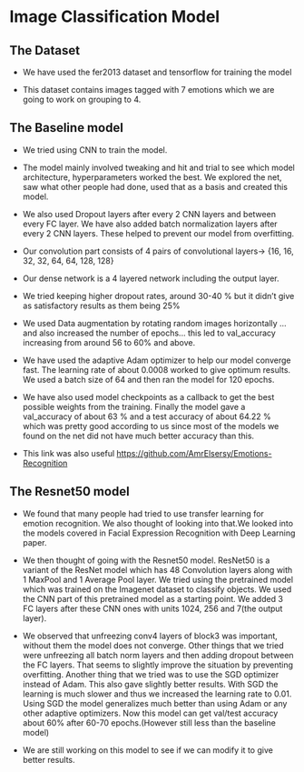 # Image Classification Model
## The Dataset
- We have used the fer2013 dataset and tensorflow for training the model

- This dataset contains images tagged with 7 emotions which we are going to work on grouping to 4. 

## The Baseline model 
- We tried using CNN to train the model.

- The model mainly involved tweaking and hit and trial to see which model architecture, hyperparameters worked the best. We explored the net, saw what other people had done, used that as a basis and created this model.

- We also used Dropout layers after every 2  CNN layers and between every FC layer. We have also added batch normalization layers after every 2 CNN layers. These helped to prevent our model from overfitting.

- Our convolution part consists of 4 pairs of convolutional layers→ {16, 16, 32, 32, 64, 64, 128, 128}

- Our dense network is a 4 layered network including the output layer.

- We tried keeping higher dropout rates, around 30-40 % but it didn’t give as satisfactory results as them being 25%

- We used Data augmentation by rotating random images horizontally … and also increased the number of epochs... this led to val_accuracy increasing from around 56 to 60% and above.
- We have used the adaptive Adam optimizer to help our model converge fast. The learning rate of about 0.0008 worked to give optimum results. We used a batch size of 64 and then ran the model for 120 epochs. 
- We have also used model checkpoints as a callback to get the best possible weights from the training.
Finally the model gave a val_accuracy of about 63 % and a test accuracy of about 64.22 % which was pretty good according to us since most of the models we found on the net did not have much better accuracy than this.  
                                                               
- This link was also useful https://github.com/AmrElsersy/Emotions-Recognition

## The Resnet50 model
- We found that many people had tried to use transfer learning for emotion recognition. We also thought of looking into that.We looked into the models covered in Facial Expression Recognition with Deep Learning paper.
 
- We then thought of going with the Resnet50 model. ResNet50 is a variant of the ResNet model which has 48 Convolution layers along with 1 MaxPool and 1 Average Pool layer. We tried using the pretrained model which was trained on the Imagenet dataset to classify objects. We used the CNN part of this pretrained model as a starting point. We added 3 FC layers after these CNN ones with units 1024, 256 and 7(the output layer).

- We observed  that unfreezing conv4 layers of block3 was important, without them the model does not converge. Other things that we tried were unfreezing all batch norm layers and then adding dropout between the FC layers. That seems to slightly improve the situation by preventing overfitting. Another thing that we tried was to use the SGD optimizer instead of Adam. This also gave slightly better results. With SGD the learning is much slower and thus we increased the learning rate to 0.01. Using SGD the model generalizes much better than using Adam or any other adaptive optimizers.  Now this model can get val/test accuracy about 60% after 60-70 epochs.(However still less than the baseline model)

- We are still working on this model to see if we can modify it to give better results. 


